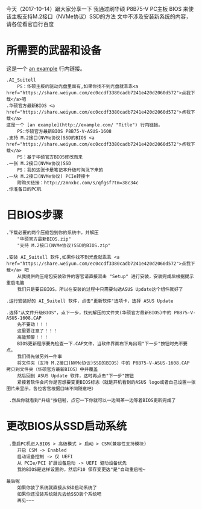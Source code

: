 
今天（2017-10-14）跟大家分享一下
我通过刷华硕 P8B75-V PC主板 BIOS 来使该主板支持M.2接口（NVMe协议）SSD的方法
文中不涉及安装新系统的内容，请各位看官自行百度

# 所需要的武器和设备
这是一个 [an example](http://example.com/ "Title") 行内链接。

    .AI_Suitell 
        PS：华硕主板的驱动光盘里面有,如果你找不到光盘就乖乖<a href="https://share.weiyun.com/ec0ccdf3380cadb7241e420d2060d572">点我下载</a>吧
    .华硕官方最新BIOS <a href="https://share.weiyun.com/ec0ccdf3380cadb7241e420d2060d572">点我下载</a>  
    这是一个 [an example](http://example.com/ "Title") 行内链接。
        PS:华硕官方最新BIOS P8B75-V-ASUS-1608
    .支持 M.2接口(NVMe协议)SSD的BIOS <a href="https://share.weiyun.com/ec0ccdf3380cadb7241e420d2060d572">点我下载</a> 
        PS：基于华硕官方BIOS修改而来
    .一张 M.2接口(NVMe协议)SSD 
        PS：我的这张卡是笔记本升级时淘汰下来的
    .一块 M.2接口(NVMe协议) PCIe转接卡
        附购买链接：http://zmnxbc.com/s/qfgsf?tm=38c34c
    .你准备日的PC机


# 日BIOS步骤

    .下载必要的两个压缩包到你的系统中，并解压
        "华硕官方最新BIOS.zip"
        "支持 M.2接口(NVMe协议)SSD的BIOS.zip"

    .安装 AI_Suitell 软件,如果你找不到光盘就乖乖 <a href="https://share.weiyun.com/ec0ccdf3380cadb7241e420d2060d572">点我下载</a> 吧
        从我提供的压缩包安装软件的客官请直接双击 "Setup" 进行安装，安装完成后根据提示重启电脑
        我们只是要日BIOS，所以在安装的过程中只需要勾选ASUS Update这个组件就好了

    .运行安装好的 AI_Suitell 软件，点击"更新软件"选项卡，选择 ASUS Update

    .选择"从文件升级BIOS"，点下一步，找到解压的文件夹(华硕官方最新BIOS)中的 P8B75-V-ASUS-1608.CAP
        先不要动！！！
        这里要注意了！！！
        高能预警！！！
        BIOS更新程序要先检查一下.CAP文件，当软件界面右下角出现"下一步"按钮时先不要点。
        我们得先做另外一件事
        将文件夹（支持 M.2接口(NVMe协议)SSD的BIOS）中的 P8B75-V-ASUS-1608.CAP 拷贝到文件夹（华硕官方最新BIOS）中并覆盖
        然后回到 ASUS Update 软件，这时再点击"下一步"按钮
        紧接着软件会问你是否想要变更BIOS标志（就是开机看到的ASUS logo或者自己设置一张图片来显示，各位客官根据口味不同随意吧）

     .然后你就看到"升级"按钮啦，点它一下你就可以一边喝茶一边等着BIOS更新完成了

# 更改BIOS从SSD启动系统
     .重启PC机进入BIOS > 高级模式 > 启动 > CSM(兼容性支持模块)
        开启 CSM -> Enabled
        启动设备控制 -> 仅 UEFI
        从 PCIe/PCI 扩展设备启动 -> UEFI 驱动设备优先
        我的BIOS是这样设置的，然后F10 保存变更选"是"自动重启啦~

    最后呢
        如果你装了系统就直接从SSD启动系统了
        如果你还没装系统就先去给SSD装个系统吧
        再见~~~
